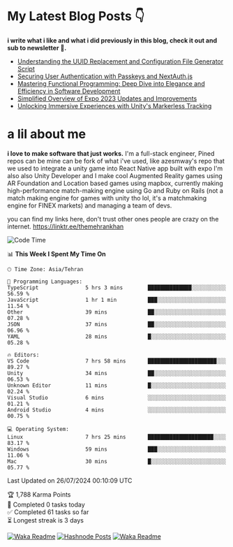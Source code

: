 # My Latest Blog Posts 👇
**i write what i like and what i did previously in this blog, check it out and sub to newsletter 🫡.**

<!-- HASHNODE_BLOG:START -->
- [Understanding the UUID Replacement and Configuration File Generator Script](https://themehrankhan.hashnode.dev/understanding-the-uuid-replacement-and-configuration-file-generator-script)
- [Securing User Authentication with Passkeys and NextAuth.js](https://themehrankhan.hashnode.dev/securing-user-authentication-with-passkeys-and-nextauthjs)
- [Mastering Functional Programming: Deep Dive into Elegance and Efficiency in Software Development](https://themehrankhan.hashnode.dev/mastering-functional-programming-deep-dive-into-elegance-and-efficiency-in-software-development)
- [Simplified Overview of Expo 2023 Updates and Improvements](https://themehrankhan.hashnode.dev/expo-2023-updates-and-features-summary)
- [Unlocking Immersive Experiences with Unity's Markerless Tracking](https://themehrankhan.hashnode.dev/unlocking-immersive-experiences-with-unitys-markerless-tracking)

<!-- HASHNODE_BLOG:END -->

# a lil about me
**i love to make  software that just works.**
I'm a full-stack engineer, Pined repos can be mine can be fork of what i've used, like azesmway's repo that we used to integrate a unity game into React Native app built with expo I'm also also Unity Developer and I make cool Augmented Reality games using AR Foundation and Location based games using mapbox, currently making high-performance match-making engine using Go and Ruby on Rails (not a match making engine for games with unity tho lol, it's a matchmaking engine for FINEX markets) and managing a team of devs.

you can find my links here, don't trust other ones people are crazy on the internet.
https://linktr.ee/themehrankhan

<!--START_SECTION:waka-->
![Code Time](http://img.shields.io/badge/Code%20Time-529%20hrs%2011%20mins-blue)

📊 **This Week I Spent My Time On** 

```text
🕑︎ Time Zone: Asia/Tehran

💬 Programming Languages: 
TypeScript               5 hrs 3 mins        ██████████████░░░░░░░░░░░   56.59 % 
JavaScript               1 hr 1 min          ███░░░░░░░░░░░░░░░░░░░░░░   11.54 % 
Other                    39 mins             ██░░░░░░░░░░░░░░░░░░░░░░░   07.28 % 
JSON                     37 mins             ██░░░░░░░░░░░░░░░░░░░░░░░   06.96 % 
YAML                     28 mins             █░░░░░░░░░░░░░░░░░░░░░░░░   05.28 % 

🔥 Editors: 
VS Code                  7 hrs 58 mins       ██████████████████████░░░   89.27 % 
Unity                    34 mins             ██░░░░░░░░░░░░░░░░░░░░░░░   06.53 % 
Unknown Editor           11 mins             █░░░░░░░░░░░░░░░░░░░░░░░░   02.24 % 
Visual Studio            6 mins              ░░░░░░░░░░░░░░░░░░░░░░░░░   01.21 % 
Android Studio           4 mins              ░░░░░░░░░░░░░░░░░░░░░░░░░   00.75 % 

💻 Operating System: 
Linux                    7 hrs 25 mins       █████████████████████░░░░   83.17 % 
Windows                  59 mins             ███░░░░░░░░░░░░░░░░░░░░░░   11.06 % 
Mac                      30 mins             █░░░░░░░░░░░░░░░░░░░░░░░░   05.77 % 
```


 Last Updated on 26/07/2024 00:10:09 UTC
<!--END_SECTION:waka-->

<!-- TODO-IST:START -->
🏆  1,788 Karma Points           
🌸  Completed 0 tasks today           
✅  Completed 61 tasks so far           
⏳  Longest streak is 3 days
<!-- TODO-IST:END -->

[![Waka Readme](https://github.com/TheMehranKhan/themehrankhan/actions/workflows/main.yml/badge.svg)](https://github.com/TheMehranKhan/themehrankhan/actions/workflows/main.yml)
[![Hashnode Posts](https://github.com/TheMehranKhan/themehrankhan/actions/workflows/hashnode.yml/badge.svg)](https://github.com/TheMehranKhan/themehrankhan/actions/workflows/hashnode.yml)
[![Waka Readme](https://github.com/TheMehranKhan/themehrankhan/actions/workflows/waka.yml/badge.svg)](https://github.com/TheMehranKhan/themehrankhan/actions/workflows/waka.yml)

